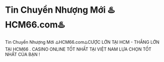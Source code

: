 # Tin Chuyển Nhượng Mới ♨️HCM66.com♨️

Tin Chuyển Nhượng Mới ♨️HCM66.com♨️CƯỢC LỚN TẠI HCM - THẮNG LỚN TẠI HCM66 . CASINO ONLINE TỐT NHẤT TẠI VIỆT NAM LỰA CHỌN TỐT NHẤT CỦA BẠN !